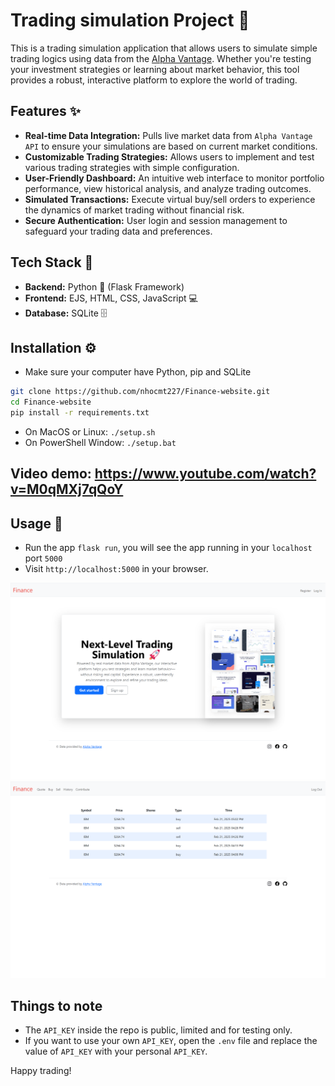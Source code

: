# Trading simulation Project 🚀

This is a trading simulation application that allows users to simulate simple trading logics using data from the [Alpha Vantage](https://www.alphavantage.co/). Whether you're testing your investment strategies or learning about market behavior, this tool provides a robust, interactive platform to explore the world of trading.

## Features ✨
- **Real-time Data Integration:** Pulls live market data from `Alpha Vantage API` to ensure your simulations are based on current market conditions.
- **Customizable Trading Strategies:** Allows users to implement and test various trading strategies with simple configuration.
- **User-Friendly Dashboard:** An intuitive web interface to monitor portfolio performance, view historical analysis, and analyze trading outcomes.
- **Simulated Transactions:** Execute virtual buy/sell orders to experience the dynamics of market trading without financial risk.
- **Secure Authentication:** User login and session management to safeguard your trading data and preferences.


## Tech Stack 🔧
- **Backend:** Python 🐍 (Flask Framework)
- **Frontend:** EJS, HTML, CSS, JavaScript 💻
- **Database:** SQLite 🗄️

## Installation ⚙️
- Make sure your computer have Python, pip and SQLite
```bash
git clone https://github.com/nhocmt227/Finance-website.git
cd Finance-website
pip install -r requirements.txt
```
- On MacOS or Linux: `./setup.sh`
- On PowerShell Window: `./setup.bat`

## Video demo: https://www.youtube.com/watch?v=M0qMXj7qQoY

## Usage 🚀
- Run the app `flask run`, you will see the app running in your `localhost` port `5000`
- Visit `http://localhost:5000` in your browser.

<img src=static/images/demo_images/homepage.png alt="Alt text for the image">
<img src=static/images/demo_images/history.png alt="Alt text for the image">

## Things to note
- The `API_KEY` inside the repo is public, limited and for testing only.
- If you want to use your own `API_KEY`, open the `.env` file and replace the value of `API_KEY` with your personal `API_KEY`.

Happy trading!
